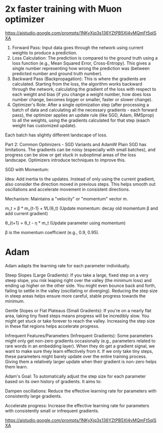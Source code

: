 # 2x faster training with Muon optimizer

https://aistudio.google.com/prompts/1NKyXjq3s136YZtPB5XI4vMQmFt5qlSXA

1. Forward Pass: Input data goes through the network using current weights to produce a prediction.
2. Loss Calculation: The prediction is compared to the ground truth using a loss function (e.g., Mean Squared Error,
    Cross-Entropy). This gives a single number representing how wrong the prediction was (between predicted number and ground truth number).
3. Backward Pass (Backpropagation): This is where the gradients are calculated. Starting from the loss, the algorithm
    works backward through the network, calculating the gradient of the loss with respect to each weight and bias (if you
    change a weight number, how does loss number change, becomes bigger or smaller, faster or slower change).
4. Optimizer's Role: After a single optimization step (after processing a batch of data and calculating all the
    necessary gradients - each forward pass), the optimizer applies an update rule (like SGD, Adam, RMSprop) to all
    the weights, using the gradients calculated for that step (eaach weight has customized update).


Each batch has slightly different landscape of loss.

Part 2: Common Optimizers - SGD Variants and AdamW
Plain SGD has limitations. The gradients can be noisy (especially with small batches), and progress can be
slow or get stuck in suboptimal areas of the loss landscape. Optimizers introduce techniques to improve this.

SGD with Momentum:

Idea: Add inertia to the updates. Instead of only using the current gradient, also consider the direction moved in previous steps.
This helps smooth out oscillations and accelerate movement in consistent directions.

Mechanism: Maintains a "velocity" or "momentum" vector m.

m_t = β * m_{t-1} + ∇L(θ_t) (Update momentum: decay old momentum β and add current gradient)

θ_{t+1} = θ_t - η * m_t (Update parameter using momentum)

β is the momentum coefficient (e.g., 0.9, 0.95).


# Adam
Adam adapts the learning rate for each parameter individually.

Steep Slopes (Large Gradients): If you take a large, fixed step on a very steep slope, you risk leaping right over the valley (the minimum loss) and ending up higher on the other side. You might even bounce back and forth, failing to settle in the valley (oscillating or diverging). Reducing the step size in steep areas helps ensure more careful, stable progress towards the minimum.

Gentle Slopes or Flat Plateaus (Small Gradients): If you're on a nearly flat area, taking tiny fixed steps means progress will be incredibly slow. You might get stuck or take forever to reach the valley. Increasing the step size in these flat regions helps accelerate progress.

Infrequent Features/Parameters (Infrequent Gradients): Some parameters might only get non-zero gradients occasionally (e.g., parameters related to rare words in an embedding layer). When they do get a gradient signal, we want to make sure they learn effectively from it. If we only take tiny steps, these parameters might barely update over the entire training process. Giving them a relatively larger update when their gradient is non-zero helps them learn.

Adam's Goal: To automatically adjust the step size for each parameter based on its own history of gradients. It aims to:

Dampen oscillations: Reduce the effective learning rate for parameters with consistently large gradients.

Accelerate progress: Increase the effective learning rate for parameters with consistently small or infrequent gradients.


https://aistudio.google.com/prompts/1NKyXjq3s136YZtPB5XI4vMQmFt5qlSXA